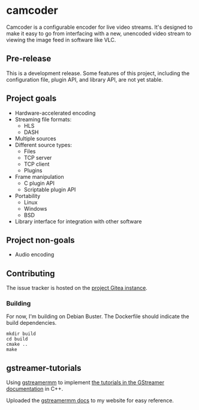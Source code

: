 
# camcoder

Camcoder is a configurable encoder for live video streams. It's designed to make it easy to go
from interfacing with a new, unencoded video stream to viewing the image feed in software like
VLC.

## Pre-release

This is a development release. Some features of this project, including the configuration file,
plugin API, and library API, are not yet stable.


## Project goals

- Hardware-accelerated encoding
- Streaming file formats:
  - HLS
  - DASH
- Multiple sources
- Different source types:
  - Files
  - TCP server
  - TCP client
  - Plugins
- Frame manipulation
  - C plugin API
  - Scriptable plugin API
- Portability
  - Linux
  - Windows
  - BSD
- Library interface for integration with other software


## Project non-goals

- Audio encoding


## Contributing

The issue tracker is hosted on the [project Gitea instance](http://natu.zackmarvel.com:3000/zack/camcoder).


### Building

For now, I'm building on Debian Buster. The Dockerfile should indicate the build dependencies.

```
mkdir build
cd build
cmake ..
make
```


## gstreamer-tutorials

Using [gstreamermm][gstreamermm] to implement [the tutorials in the GStreamer documentation][gstreamer_tutorials] in
C++.

Uploaded the [gstreamermm docs][gstreamermm_docs] to my website for easy reference.


[gstreamermm]: https://gitlab.gnome.org/GNOME/gstreamermm
[gstreamer_tutorials]: https://gstreamer.freedesktop.org/documentation/tutorials/index.html
[gstreamermm_docs]: http://www.zackmarvel.me/static/gstreamermm-1.10.0/doc/index.html
